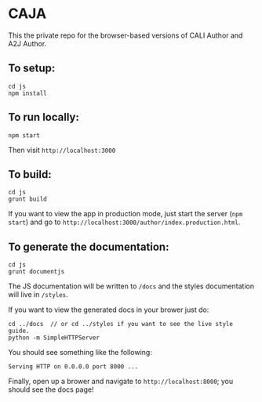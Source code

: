 CAJA
====

This the private repo for the browser-based versions of CALI Author and A2J Author.

## To setup:

```
cd js
npm install
```

## To run locally:

`npm start`

Then visit `http://localhost:3000`

## To build:

```
cd js
grunt build
```

If you want to view the app in production mode, just start the server (`npm start`)
and go to `http://localhost:3000/author/index.production.html`.


## To generate the documentation:

```
cd js
grunt documentjs
```

The JS documentation will be written to `/docs` and the styles documentation will live in `/styles`.

If you want to view the generated docs in your brower just do:

```
cd ../docs  // or cd ../styles if you want to see the live style guide.
python -m SimpleHTTPServer
```

You should see something like the following:

`Serving HTTP on 0.0.0.0 port 8000 ...`

Finally, open up a brower and navigate to `http://localhost:8000`; you should see the docs page!
